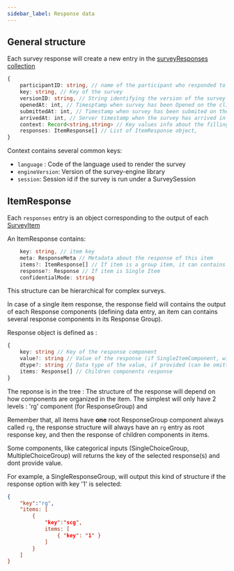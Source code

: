 ```yaml
---
sidebar_label: Response data
---
```


## General structure

Each survey response will create a new entry in the [surveyResponses collection](./#database)

```ts
{
    participantID: string, // name of the participant who responded to the survey
    key: string, // Key of the survey 
    versionID: string, // String identifying the version of the survey (same key in Survey collection)
    openedAt: int, // Timesptamp when survey has been Opened on the client (seconds)
    submittedAt: int, // Timestamp when survey has been submited on the client (seconds)
    arrivedAt: int, // Server timestamp when the survey has arrived in the backend ?
    context: Record<string,string> // Key values info about the filling context
    responses: ItemResponse[] // List of ItemResponse object,
}
```

Context contains several common keys:
- `language` : Code of the language used to render the survey
- `engineVersion`: Version of the survey-engine library
- `session`: Session id if the survey is run under a SurveySession

## ItemResponse

Each `responses` entry is an object corresponding to the output of each [SurveyItem](../survey-engine/item)

An ItemResponse contains:

```ts
    key: string, // item key
    meta: ResponseMeta // Metadata about the response of this item
    items?: ItemResponse[] // If item is a group item, it can contains sub items response
    response?: Response // If item is Single Item
    confidentialMode: string
```

This structure can be hierarchical for complex surveys. 

In case of a single item response, the response field will contains the output of each Response components (defining data entry, an item can contains several response components in its Response Group).

Response object is defined as :

```ts
{
    key: string // Key of the response component
    value?: string // Value of the response (if SingleItemComponent, will not be defined otherwise), if component is not key based
    dtype?: string // Data type of the value, if provided (can be omitted for string/number)
    items: Response[] // Children components response
}
```

The reponse is in the tree : The structure of the response will depend on how components are organized in the item.
The simplest will only have 2 levels : 'rg' component (for ResponseGroup) and 

Remember that, all items have **one** root ResponseGroup component always called `rg`, the response structure will always have
an `rg` entry as root response key, and then the response of children components in items.

Some components, like categorical inputs (SingleChoiceGroup, MultipleChoiceGroup) will returns the key of the selected response(s) and dont provide value.

For example, a SingleResponseGroup, will output this kind of structure if the response option with key '1' is selected:

```json
{
    "key":"rg",
    "items: [
        {
            "key":"scg",
            items: [
                { "key": "1" }
            ]
        }
    ]
}
```


